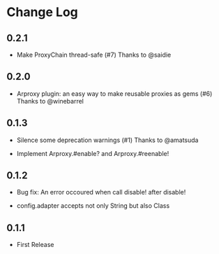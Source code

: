 # Change Log
## 0.2.1
* Make ProxyChain thread-safe (#7)
  Thanks to @saidie

## 0.2.0
* Arproxy plugin: an easy way to make reusable proxies as gems (#6)
  Thanks to @winebarrel

## 0.1.3
* Silence some deprecation warnings (#1)
  Thanks to @amatsuda

* Implement Arproxy.#enable? and Arproxy.#reenable!

## 0.1.2
* Bug fix: An error occoured when call disable! after disable!

* config.adapter accepts not only String but also Class

## 0.1.1
* First Release
